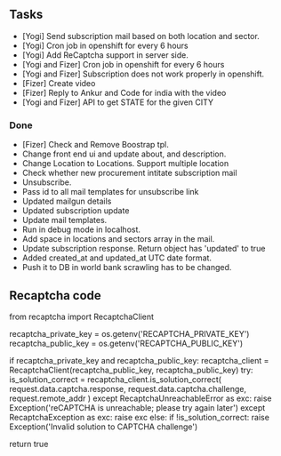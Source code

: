 ## Tasks

* [Yogi] Send subscription mail based on both location and sector.
* [Yogi] Cron job in openshift for every 6 hours
* [Yogi] Add ReCaptcha support in server side.
* [Yogi and Fizer] Cron job in openshift for every 6 hours
* [Yogi and Fizer] Subscription does not work properly in openshift.
* [Fizer] Create video
* [Fizer] Reply to Ankur and Code for india with the video
* [Yogi and Fizer] API to get STATE for the given CITY

### Done

* [Fizer] Check and Remove Boostrap tpl.
* Change front end ui and update about, and description.
* Change Location to Locations. Support multiple location
* Check whether new procurement intitate subscription mail
* Unsubscribe.
* Pass id to all mail templates for unsubscribe link
* Updated mailgun details
* Updated subscription update
* Update mail templates.
* Run in debug mode in localhost.
* Add space in locations and sectors array in the mail.
* Update subscription response. Return object has 'updated' to true
* Added created_at and updated_at UTC date format.
* Push it to DB in world bank scrawling has to be changed.

## Recaptcha code

from recaptcha import RecaptchaClient

recaptcha_private_key =  os.getenv('RECAPTCHA_PRIVATE_KEY')
recaptcha_public_key =  os.getenv('RECAPTCHA_PUBLIC_KEY')

if recaptcha_private_key and recaptcha_public_key:
  recaptcha_client = RecaptchaClient(recaptcha_public_key, recaptcha_public_key)
  try:
    is_solution_correct = recaptcha_client.is_solution_correct(
        request.data.captcha.response,
        request.data.captcha.challenge,
        request.remote_addr
        )
  except RecaptchaUnreachableError as exc:
    raise Exception('reCAPTCHA is unreachable; please try again later')
  except RecaptchaException as exc:
    raise exc
  else:
    if !is_solution_correct:
      raise Exception('Invalid solution to CAPTCHA challenge')

  return true
